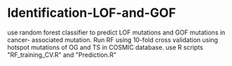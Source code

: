 # Identification-LOF-and-GOF

use random forest classifier to predict LOF mutations and GOF mutations in cancer- associated mutation.
Run RF using 10-fold cross validation using hotspot mutations of OG and TS in COSMIC database.
use R scripts "RF_training_CV.R" and "Prediction.R"
